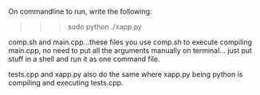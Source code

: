 On commandline to run, write the following:
>>> sudo python ./xapp.py
>>>
comp.sh and main.cpp...these files you use comp.sh to execute compiling main.cpp, no need to put all the arguments manually on terminal... just put stuff in a shell and run it as one command file.

tests.cpp and xapp.py also do the same where xapp.py being python is compiling and executing tests.cpp.
